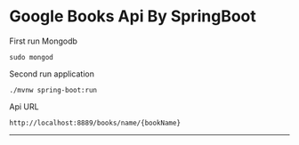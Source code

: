 # Google Books Api By SpringBoot

First run Mongodb
```shell script
sudo mongod
```
Second run application
```shell script
./mvnw spring-boot:run
```
Api URL
```shell script
http://localhost:8889/books/name/{bookName}
```
---
